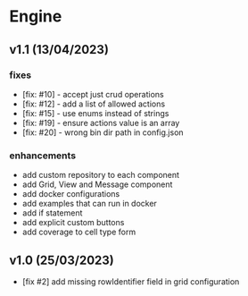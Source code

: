 # Engine

## v1.1 (13/04/2023)

### fixes

 - [fix: #10] - accept just crud operations
 - [fix: #12] - add a list of allowed actions
 - [fix: #15] - use enums instead of strings
 - [fix: #19] - ensure actions value is an array
 - [fix: #20] - wrong bin dir path in config.json
 
### enhancements

 - add custom repository to each component
 - add Grid, View and Message component
 - add docker configurations
 - add examples that can run in docker
 - add if statement
 - add explicit custom buttons
 - add coverage to cell type form

## v1.0 (25/03/2023)

 - [fix #2] add missing rowIdentifier field in grid configuration
